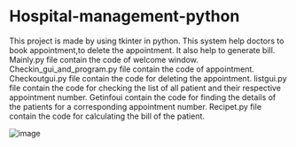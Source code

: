 # Hospital-management-python

This project is made by using tkinter in python. This system help doctors to book appointment,to delete the appointment. It also help to generate bill. Mainly.py file contain the code of welcome window. Checkin_gui_and_program.py file contain the code of appointment. Checkoutgui.py file contain the code for deleting the appointment.
listgui.py file contain the code for checking the list of all patient and their respective appointment number. Getinfoui contain the code for finding the details of the patients for a corresponding appointment number. Recipet.py file contain the code for calculating the bill of the patient.


![image](https://user-images.githubusercontent.com/51694517/89732897-5f1a3700-da6f-11ea-9ab9-d0163146c49d.png)
